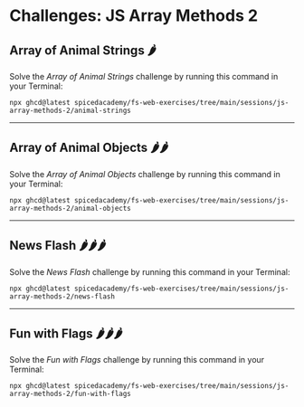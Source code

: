 # Challenges: JS Array Methods 2

## Array of Animal Strings 🌶️

Solve the _Array of Animal Strings_ challenge by running this command in your Terminal:

```
npx ghcd@latest spicedacademy/fs-web-exercises/tree/main/sessions/js-array-methods-2/animal-strings
```

---

## Array of Animal Objects 🌶️🌶️

Solve the _Array of Animal Objects_ challenge by running this command in your Terminal:

```
npx ghcd@latest spicedacademy/fs-web-exercises/tree/main/sessions/js-array-methods-2/animal-objects
```

---

## News Flash 🌶️🌶️🌶️

Solve the _News Flash_ challenge by running this command in your Terminal:

```
npx ghcd@latest spicedacademy/fs-web-exercises/tree/main/sessions/js-array-methods-2/news-flash
```

---

## Fun with Flags 🌶️🌶️🌶️

Solve the _Fun with Flags_ challenge by running this command in your Terminal:

```
npx ghcd@latest spicedacademy/fs-web-exercises/tree/main/sessions/js-array-methods-2/fun-with-flags
```
